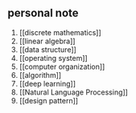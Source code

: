 ## personal note
1. [[discrete mathematics]]
2. [[linear algebra]]
3. [[data structure]]
4. [[operating system]]
5. [[computer organization]]
6. [[algorithm]]
7. [[deep learning]]
8. [[Natural Language Processing]]
9. [[design pattern]]